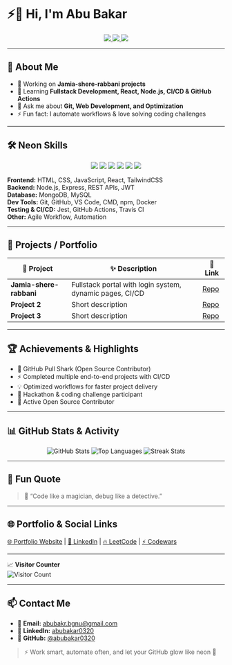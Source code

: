 # ⚡👋 Hi, I'm Abu Bakar  

<div align="center">
  <a href="https://www.linkedin.com/in/abubakar0320">
    <img src="https://img.shields.io/badge/LinkedIn-0A66C2?style=for-the-badge&logo=linkedin&logoColor=white&labelColor=000000" />
  </a>
  <a href="mailto:abubakr.bgnu@gmail.com">
    <img src="https://img.shields.io/badge/Gmail-FF0050?style=for-the-badge&logo=gmail&logoColor=white&labelColor=000000" />
  </a>
  <a href="https://github.com/abubakar0320">
    <img src="https://img.shields.io/github/followers/abubakar0320?label=Followers&style=for-the-badge&color=00FFFF&labelColor=000000" />
  </a>
</div>

---

## 💼 About Me
- 🔭 Working on **Jamia-shere-rabbani projects**  
- 🌱 Learning **Fullstack Development, React, Node.js, CI/CD & GitHub Actions**  
- 💬 Ask me about **Git, Web Development, and Optimization**  
- ⚡ Fun fact: I automate workflows & love solving coding challenges  

---

## 🛠️ Neon Skills

<div align="center">
<img src="https://img.shields.io/badge/HTML5-FF4500?style=for-the-badge&logo=html5&logoColor=white&labelColor=000000" /> 
<img src="https://img.shields.io/badge/CSS3-00BFFF?style=for-the-badge&logo=css3&logoColor=white&labelColor=000000" /> 
<img src="https://img.shields.io/badge/JavaScript-FFFF00?style=for-the-badge&logo=javascript&logoColor=black&labelColor=000000" /> 
<img src="https://img.shields.io/badge/React-00FFFF?style=for-the-badge&logo=react&logoColor=black&labelColor=000000" /> 
<img src="https://img.shields.io/badge/Node.js-32CD32?style=for-the-badge&logo=nodedotjs&logoColor=white&labelColor=000000" /> 
<img src="https://img.shields.io/badge/TailwindCSS-FF00FF?style=for-the-badge&logo=tailwind-css&logoColor=white&labelColor=000000" /> 
</div>

**Frontend:** HTML, CSS, JavaScript, React, TailwindCSS  
**Backend:** Node.js, Express, REST APIs, JWT  
**Database:** MongoDB, MySQL  
**Dev Tools:** Git, GitHub, VS Code, CMD, npm, Docker  
**Testing & CI/CD:** Jest, GitHub Actions, Travis CI  
**Other:** Agile Workflow, Automation  

---

## 📂 Projects / Portfolio

| 🌟 Project | ✨ Description | 🔗 Link |
|------------|---------------|---------|
| **Jamia-shere-rabbani** | Fullstack portal with login system, dynamic pages, CI/CD | [Repo](https://github.com/abubakar0320/Jamia-shere-rabbani) |
| **Project 2** | Short description | [Repo](#) |
| **Project 3** | Short description | [Repo](#) |

---

## 🏆 Achievements & Highlights

- 🦈 GitHub Pull Shark (Open Source Contributor)  
- ⚡ Completed multiple end-to-end projects with CI/CD  
- 💡 Optimized workflows for faster project delivery  
- 🏅 Hackathon & coding challenge participant  
- 🌟 Active Open Source Contributor  

---

## 📊 GitHub Stats & Activity  

<div align="center">
  <img src="https://github-readme-stats.vercel.app/api?username=abubakar0320&show_icons=true&theme=radical&count_private=true" alt="GitHub Stats"/>
  <img src="https://github-readme-stats.vercel.app/api/top-langs/?username=abubakar0320&layout=compact&theme=radical" alt="Top Languages"/>
  <img src="https://github-readme-streak-stats.herokuapp.com/?user=abubakar0320&theme=neon-palenight" alt="Streak Stats"/>
</div>

---

## 💬 Fun Quote  

> 🌌 “Code like a magician, debug like a detective.”  

---

## 🌐 Portfolio & Social Links  

[🌐 Portfolio Website](#) | [💼 LinkedIn](https://www.linkedin.com/in/abubakar0320) | [🔥 LeetCode](#) | [⚡ Codewars](#)  

---

📈 **Visitor Counter**  
![Visitor Count](https://hits.seeyoufarm.com/api/count/incr/badge.svg?url=https://github.com/abubakar0320&count_bg=%23FF00FF&title_bg=%23000000&icon=&icon_color=%23E7E7E7&title=Visitors&edge_flat=false)  

---

## 📫 Contact Me  

- 📩 **Email:** abubakr.bgnu@gmail.com  
- 🔗 **LinkedIn:** [abubakar0320](https://www.linkedin.com/in/abubakar0320)  
- 🐙 **GitHub:** [@abubakar0320](https://github.com/abubakar0320)  

> ⚡ Work smart, automate often, and let your GitHub glow like neon 🚀
